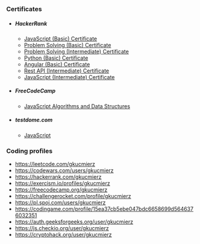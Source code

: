 ### Certificates

* ##### HackerRank
  - [JavaScript (Basic) Certificate](https://www.hackerrank.com/certificates/dac75ea9c6c5)
  - [Problem Solving (Basic) Certificate](https://www.hackerrank.com/certificates/55ffbf4fe883)
  - [Problem Solving (Intermediate) Certificate](https://www.hackerrank.com/certificates/4060a54858e6)
  - [Python (Basic) Certificate](https://www.hackerrank.com/certificates/d2972057dd29)
  - [Angular (Basic) Certificate](https://www.hackerrank.com/certificates/4b141a914477)
  - [Rest API (Intermediate) Certificate](https://www.hackerrank.com/certificates/210b52838fe5)
  - [JavaScript (Intermediate) Certificate](https://www.hackerrank.com/certificates/2064c9abe75f)

* ##### FreeCodeCamp
  - [JavaScript Algorithms and Data Structures](https://www.freecodecamp.org/certification/gkucmierz/javascript-algorithms-and-data-structures)

* ##### testdome.com
  - [JavaScript](https://www.testdome.com/cert/34b5c07d48de49f7a61e4f12905cb1ba)

### Coding profiles

- https://leetcode.com/gkucmierz
- https://codewars.com/users/gkucmierz
- https://hackerrank.com/gkucmierz
- https://exercism.io/profiles/gkucmierz
- https://freecodecamp.org/gkucmierz
- https://challengerocket.com/profile/gkucmierz
- https://pl.spoj.com/users/gkucmierz
- https://codingame.com/profile/15ea37cb5ebe047bdc6658699d5646376032351
- https://auth.geeksforgeeks.org/user/gkucmierz
- https://js.checkio.org/user/gkucmierz
- https://cryptohack.org/user/gkucmierz
